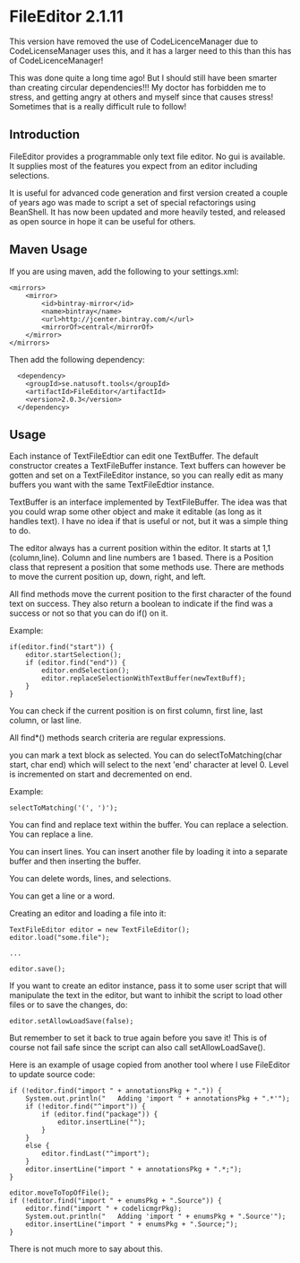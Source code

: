 # FileEditor 2.1.11

This version have removed the use of CodeLicenceManager due to CodeLicenseManager uses this, 
and it has a larger need to this than this has of CodeLicenceManager!

This was done quite a long time ago! But I should still have been smarter than creating 
circular dependencies!!! My doctor has forbidden me to stress, and getting angry at others
and myself since that causes stress! Sometimes that is a really difficult rule to follow! 

## Introduction

FileEditor provides a programmable only text file editor. No gui is available. It supplies most of the features you expect from an editor including selections.

It is useful for advanced code generation and first version created a couple of years ago was made to script a set of special refactorings using BeanShell. It has now been updated and more heavily tested, and released as open source in hope it can be useful for others.

## Maven Usage

If you are using maven, add the following to your settings.xml:

    <mirrors>
        <mirror>
            <id>bintray-mirror</id>
            <name>bintray</name>
            <url>http://jcenter.bintray.com/</url>
            <mirrorOf>central</mirrorOf>
        </mirror>
    </mirrors>

Then add the following dependency:

	  <dependency>
	    <groupId>se.natusoft.tools</groupId>
	    <artifactId>FileEditor</artifactId>
	    <version>2.0.3</version>
	  </dependency>

## Usage

Each instance of TextFileEdtior can edit one TextBuffer. The default constructor creates a TextFileBuffer instance. Text buffers can however be gotten and set on a TextFileEditor instance, so you can really edit as many buffers you want with the same TextFileEdtior instance.

TextBuffer is an interface implemented by TextFileBuffer. The idea was that you could wrap some other object and make it editable (as long as it handles text). I have no idea if that is useful or not, but it was a simple thing to do.

The editor always has a current position within the editor. It starts at 1,1 (column,line). Column and line numbers are 1 based. There is a Position class that represent a position that some methods use. There are methods to move the current position up, down, right, and left.

All find methods move the current position to the first character of the found text on success. They also return a boolean to indicate if the find was a success or not so that you can do if() on it.

Example:


	if(editor.find("start")) {
	    editor.startSelection();
	    if (editor.find("end")) {
	        editor.endSelection();
	        editor.replaceSelectionWithTextBuffer(newTextBuff);
	    }
	}

You can check if the current position is on first column, first line, last column, or last line.

All find\*() methods search criteria are regular expressions.

you can mark a text block as selected. You can do selectToMatching(char start, char end) which will select to the next 'end' character at level 0. Level is incremented on start and decremented on end. 

Example:

	selectToMatching('(', ')');

You can find and replace text within the buffer. You can replace a selection. You can replace a line.

You can insert lines. You can insert another file by loading it into a separate buffer and then inserting the buffer.

You can delete words, lines, and selections.

You can get a line or a word.

Creating an editor and loading a file into it:

	TextFileEditor editor = new TextFileEditor();
	editor.load("some.file");
  
	...
  
	editor.save();

If you want to create an editor instance, pass it to some user script that will manipulate the text in the editor, but want to inhibit the script to load other files or to save the changes, do:

	editor.setAllowLoadSave(false);

But remember to set it back to true again before you save it! This is of course not fail safe since the script can also call setAllowLoadSave().

Here is an example of usage copied from another tool where I use FileEditor to update source code:

	if (!editor.find("import " + annotationsPkg + ".")) {
	    System.out.println("   Adding 'import " + annotationsPkg + ".*'");
	    if (!editor.find("^import")) { 
	        if (editor.find("package")) {
	            editor.insertLine("");
	        }
	    }
	    else {
	        editor.findLast("^import");
	    }
	    editor.insertLine("import " + annotationsPkg + ".*;");
	}

	editor.moveToTopOfFile();
	if (!editor.find("import " + enumsPkg + ".Source")) {
	    editor.find("import " + codelicmgrPkg);
	    System.out.println("   Adding 'import " + enumsPkg + ".Source'");
	    editor.insertLine("import " + enumsPkg + ".Source;");
	}


There is not much more to say about this. 
